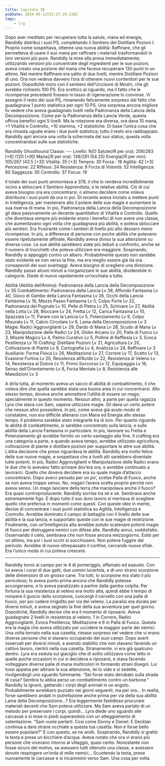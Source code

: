 ```yaml
---
title: Capitolo 38
pubDate: 2024-05-11T22:27:29.230Z
tags:
    - lrg
---
```


Dopo aver meditato per recuperare tutta la salute, mana ed energia, Randidly distribuì i suoi PS, completando il Sentiero del Distillare Pozioni I. Proprio come sospettava, ottenne una nuova abilità: Raffinare, che gli permetteva di usare il suo mana per raffinare i materiali trasformandoli in loro versioni più pure.
Randidly la mise alla prova immediatamente; utilizzando versioni più concentrate degli ingredienti per le sue pozioni, aveva creato una pozione del mana che faceva recuperare 130 punti in un attimo. Nel mentre Raffinare era salito di due livelli, mentre Distillare Pozioni di uno.
Ora non vedeva davvero l’ora di ottenere nuovi contenitori per le sue pozioni.
Dopodichè inizio con il sentiero dell’Uccisore di Mostri, che gli avrebbe richiesto 100 PS. Era scettico al riguardo, ma il fatto che le ricompense precedenti fossero in tasso di rigenerazione lo convinse.
Vi assegnò il resto dei suoi PS, rimanendo felicemente sorpreso dal fatto che guadagnava 1 punto statistica per ogni 10 PS.
Una sorpresa ancora migliore fu vedere che aveva guadagnato livelli nella Padronanza della Lancia della Decomposizione. Come per la Padronanza della Lancia Verde, questa offriva benefici ogni 5 livelli. Ma la rotazione era diversa, ora dava 10 mana, +1 Vitalità e Controllo, +10 stamina, +2 statistiche. Di base l’unica cosa che era rimasta uguale erano i due punti statistica; tutto il resto era raddoppiato. Randidly aprì ancora una volta la schermata del suo status, questa volta concentrandosi sulle sue statistiche.

Randidly Ghosthound
Classe: ---
Livello: N/D
Salute(/R per ora): 206/283 [+6] (120 [+9])
Mana(/R per ora): 139/291 (54.25)
Energia(/R per min): 105/267 (43.5 [+3])
Vitalità: 35 [+3]
Tempra: 30
Forza : 18
Agilità: 42 [+3]
Percezione: 22
Riflessi: 24
Resistenza: 9
Forza di Volontà: 52
Intelligenza: 60
Saggezza: 30
Controllo: 37
Focus: 19

Il totale dei suoi punti ammontava a 378, il che lo rendeva incredibilmente vicino a sbloccare il Sentiero Apprendista, e le relative abilità. Ciò di cui aveva bisogno ora era concentrarsi, o almeno decidere come voleva distribuire i suoi punti da ora in poi.
Di recente aveva iniziato a mettere punti in Intelligenza, per mantenere alto il potere delle sue magie e aumentare la sua riserva di mana. In più, Padronanza della Lancia della Decomposizione gli dava passivamente un decente quantitativo di Vitalità e Controllo. Quello che diventava sempre più evidente erano i benefici di non avere una classe, che aumentavano ogni volta che guadagnava più abilità, e poteva sbloccare più sentieri.
Era frustrante come i sentieri di livello più alto dessero meno ricompense. In più, a differenza di persone con poche abilità che potevano essere ripetutamente affinate, Randidly aveva diviso la sua attenzione su diverse cose. Le sue abilità sarebbero state più deboli a confronto, anche se il numero di trucchetti che poteva utilizzare era maggiore.
Sospirando, Randidly si appoggiò contro un albero. Probabilmente questo non sarebbe stato evidente se non verso la fine, ma era meglio essere già da ora consapevoli dei suoi svantaggi. Aveva bisogno di scegliere una direzione.
Randidly passò alcuni minuti a riorganizzare le sue abilità, dividendole in categorie. Diede di nuovo rapidamente un’occhiata a tutto.

Abilità (Abilità dell’Anima): Padronanza della Lancia della Decomposizione Lv 35
Combattimento: Padronanza della Lancia Lv 38, Affondo Fantasma Lv 40, Gioco di Gambe della Lancia Fantasma Lv 26, Occhi della Lancia Fantasma Lv 16, Mezzo Passo Fantasma Lv 5, Colpo Forte Lv 22, Padronanza del Pugnale Lv 10, Pelle di Pietra Lv 25, Schivare Lv 27, Abilità nella Lotta Lv 28, Bloccare Lv 24, Fretta Lv 12, Carica Fantasma Lv 10, Spazzata Lv 11, Parare con la Lancia Lv 5, Potenziamento Lv 9, Colpo Misurato Lv 11, Calcio Circolare Lv 6, Lama della Decomposizione Lv 3
Magie: Radici Aggroviglianti Lv 29, Dardo di Mana Lv 28, Scudo di Mana Lv 23, Manipolazione delle Radici Lv 24, Globo Arcano Lv 20, Palla di Fuoco Lv 3, Missile Magico Lv 4, Palmo Curativo Lv 5, Polline di Rafflesia Lv 3, Evoca Pestilenza Lv 10
Crafting: Distillare Pozioni Lv 21, Agricoltura Lv 20, Coltivazione di Piante Lv 9, Cartografia Lv 4, Analizza Lv 24, Raffinare Lv 3
Ausiliarie: Forma Fisica Lv 26, Meditazione Lv 27, Correre Lv 17, Scatto Lv 13, Evasione Furtiva Lv 20, Resistenza all’Acido Lv 22, Resistenza al Veleno Lv 14, Resistenza al Dolore Lv 11, Primo Soccorso Lv 12, Equipaggia Lv 16, Senso dell’Orientamento Lv 8, Forza Mentale Lv 8, Resistenza alle Maledizioni Lv 3

A dirla tutta, al momento aveva un sacco di abilità di combattimento, il che voleva dire che quella sarebbe stata una buona area in cui concentrarsi. Allo stesso tempo, doveva anche ammettere l’utilità di essere un mago, specialmente in questo momento. Nessun altro, a parte per quella ragazza Lyra che stava con Sam, sapeva utilizzare magie. Gli dava un certo potere che nessun altro possedeva.
In più, come aveva già avuto modo di constatare, non era difficile allenarsi con Mana ed Energia allo stesso tempo. Il problema sarebbe stato integrarle tra di loro.
Per quanto riguarda le abilità di combattimento, si sarebbe concentrato sulla lancia, e sulle abilità della Lancia Fantasma in particolare. In più, lavorare su Fretta e Potenziamento gli avrebbe fornito un certo vantaggio alla fine.
Il crafting era una categoria a parte, e quando aveva tempo, avrebbe utilizzato agricoltura, coltivazione di piante e distillare pozioni per supportare le altre sue abilità.
L’altra decisione che prese riguardava le abilità. Randidly era molto felice delle sue nuove magie, e sospettava che a livelli alti sarebbero diventate tutte potenti. In più, Radici Aggroviglianti e Manipolazione delle Radici erano le due che lo avevano fatto arrivare dov’era ora, e avrebbe continuato a lavorarci.
Quello che doveva decidere era su quale magia d’attacco concentrarsi.
Dopo averci pensato per un po’, scelse Palla di Fuoco, anche se non aveva troppo senso. No, magari l’aveva scelta proprio perché non aveva senso. Un mago lanciere della terra che manipolava anche il fuoco? Era quasi controproducente.
Randidly sorrise tra sé e sé. Sembrava anche estremamente figo. E dopo tutto il suo duro lavoro si meritava di scegliere quello che preferiva in momenti come questi.
Con queste idee in mente, decise di concentrare i suoi punti statistica su Agilità, Intelligenza e Controllo. Avrebbe dominato il campo di battaglia con il livello delle sue abilità e la sua lancia, e supportato queste con le sue magie di restrizione. Finalmente, con un’Intelligenza alta avrebbe potuto scatenare potenti magie di fuoco per distruggere nemici con difese alte.
Randidly annuì, soddisfatto. Osservando il cielo, sembrava che non fosse ancora mezzogiorno. Esitò per un attimo, ma poi i suoi occhi si socchiusero. Non poteva fuggire dal pericolo. Avrebbe di nuovo oltrepassato il confine, cercando nuove sfide. Era l’unico modo in cui poteva crescere.
****
Randidly tornò al campo per le 4 di pomeriggio, affamato ed esausto.
Con lui aveva i corpi di due gatti, due uomini lucertola, e di uno strano scorpione delle dimensioni di un grosso cane. Tra tutti, lo scorpione era stato il più pericoloso; lo aveva punto prima ancora che Randidly potesse accorgersene, e lo aveva paralizzato a partire dalla gamba colpita. Per fortuna la sua resistenza al veleno era molto alta, quindi ebbe il tempo di rompere il guscio dello scorpione, cuocergli il cervello con una palla di fuoco, per poi cadere irrigidito per via del veleno.
La paralisi era durata per diversi minuti, e aveva segnato la fine della sua avventura per quel giorno. Dopodiché, Randidly decise che era il momento di riposarsi.
Aveva guadagnato 2 livelli in resistenza al veleno, 1 in Correre, Radici Aggroviglianti, Evoca Pestilenza, Meditazione e 6 in Palla di Fuoco. Questa era la magia che aveva utilizzato per uccidere la maggior parte dei nemici.
Una volta tornato nella sua casetta, rimase sorpreso nel vedere che vi erano diverse persone che si stavano occupando dei suoi campi. Dopo averli osservati per diversi minuti, e avendo stabilito che non stavano facendo un cattivo lavoro, rientrò nella sua casetta.
Stranamente, vi era già qualcuno dentro.
Lyra era seduta sul giaciglio che di solito utilizzava come letto in quelle poche occasioni in cui si decideva a riposarsi, e stava facendo volteggiare diverse palle di mana multicolori in formando strani disegni. Lui tossì appena per attirare la sua attenzione, lei lo vide e si sedette, rivolgendogli uno sguardo fulminante.
“Sei forse stato derubato sulla strada di casa? Sembra tu abbia perso un combattimento contro un barbone.”
Randidly la ignorò, gettando i corpi degli animali in un angolo. Probabilmente avrebbero puzzato nei giorni seguenti, ma per ora…
In realtà, forse sarebbero andati in putrefazione anche prima per via della sua abilità Lama della Decomposizione…? Era leggermente fastidioso procurare materiali decenti che Sam poteva utilizzare. Ma Sam aveva parlato di un metodo per preservare i corpi, quindi…
Lyra diede uno sguardo alle carcasse e si mise in piedi superandolo con un atteggiamento di ostentazione. “Sam vuole parlarti. Così come Donny e Daniel. E Decklan continua a dare strane occhiate a questa tua casetta. Non è forse bello essere popolare?” E con questo, se ne andò.
Sospirando, Randidly si grattò la testa e prese un bicchiere d’acqua.
Aveva notato che ora vi erano più persone che vivevano intorno al villaggio, quasi cento. Nonostante non fosse sicuro del motivo, se avessero tutti ottenuto una classe, e avessero dovuto respingere un’orda di mille nemici…
Scuotendo la testa, prese nuovamente le carcasse e si incamminò verso Sam. Una cosa per volta.




